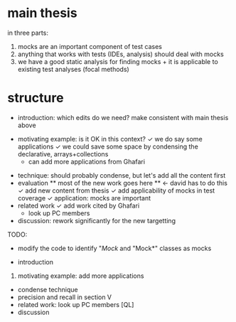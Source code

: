 # main thesis

in three parts:
1. mocks are an important component of test cases
2. anything that works with tests (IDEs, analysis) should deal with mocks
3. we have a good static analysis for finding mocks + it is applicable to existing test analyses (focal methods)

# structure

* introduction: which edits do we need? make consistent with main thesis above
- motivating example: is it OK in this context?
  ✓ we do say some applications
  ✓ we could save some space by condensing the declarative, arrays+collections
  - can add more applications from Ghafari
* technique: should probably condense, but let's add all the content first
* evaluation ** most of the new work goes here ** <- david has to do this
  ✓ add new content from thesis
  ✓ add applicability of mocks in test coverage
  ✓ application: mocks are important
* related work
  ✓ add work cited by Ghafari
  - look up PC members
* discussion: rework significantly for the new targetting

TODO:
* modify the code to identify "*Mock* and "Mock*" classes as mocks

* introduction
1) motivating example: add more applications
* condense technique
* precision and recall in section V
* related work: look up PC members [QL]
* discussion